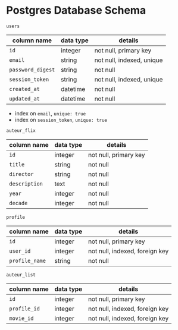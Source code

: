 # Postgres Database Schema

`users`

| column name       | data type | details                   |
|-------------------|-----------|---------------------------|
| `id`              | integer   | not null, primary key     |
| `email`           | string    | not null, indexed, unique |
| `password_digest` | string    | not null                  |
| `session_token`   | string    | not null, indexed, unique |
| `created_at`      | datetime  | not null                  |
| `updated_at`      | datetime  | not null                  |


- index on `email`, `unique: true`
- index on `session_token`, `unique: true`

`auteur_flix`

| column name       | data type | details                                   |
|-------------------|-----------|-------------------------------------------|
| `id`              | integer   | not null, primary key                     |
| `title`           | string    | not null                                  |
| `director`        | string    | not null                                  |
| `description`     | text      | not null                                  |
| `year`            | integer   | not null                                  |
| `decade`          | integer   | not null                                  |

`profile`

| column name             | data type | details                                                   |
|-------------------------|-----------|-----------------------------------------------------------|
| `id`                    | integer   | not null, primary key                                     |
| `user_id`               | integer   | not null, indexed, foreign key                            |
| `profile_name`          | string    | not null                   |


`auteur_list`

| column name      | data type | details                        |
|------------------|-----------|--------------------------------|
| `id`             | integer   | not null, primary key          |
| `profile_id`     | integer   | not null, indexed, foreign key |
| `movie_id`       | integer   | not null, indexed, foreign key |

